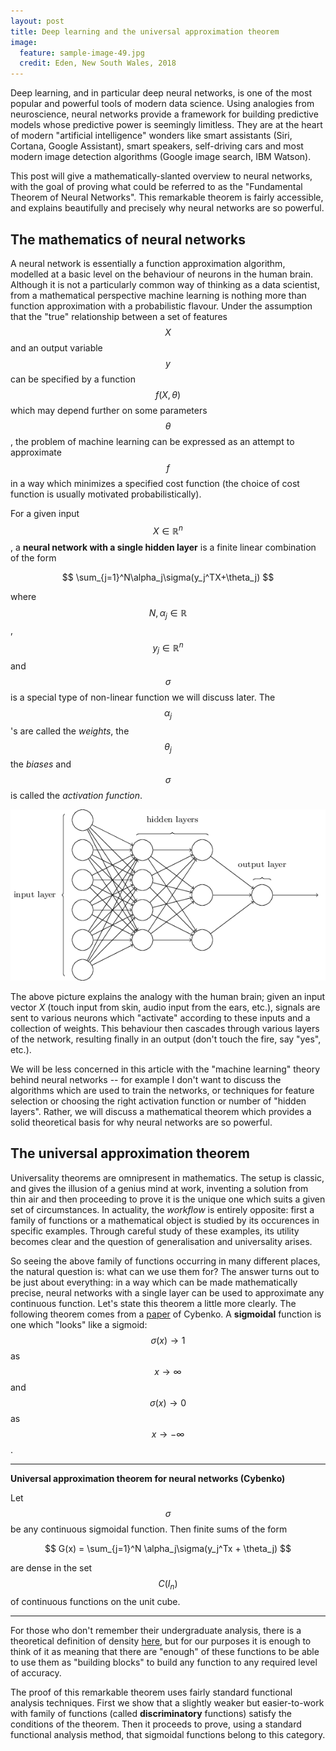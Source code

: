 ```yaml
---
layout: post
title: Deep learning and the universal approximation theorem
image:
  feature: sample-image-49.jpg
  credit: Eden, New South Wales, 2018
---
```


Deep learning, and in particular deep neural networks, is one of the most popular and 
powerful tools of modern data science. Using analogies from neuroscience, neural networks
provide a framework for building predictive models whose predictive power is seemingly 
limitless. They are at the heart of modern "artificial intelligence" wonders like smart 
assistants (Siri, Cortana, Google Assistant), smart speakers, self-driving cars and most 
modern image detection algorithms (Google image search, IBM Watson). 

This post will give a mathematically-slanted overview to neural networks, with the goal
of proving what could be referred to as the "Fundamental Theorem of Neural Networks". This
remarkable theorem is fairly accessible, and explains beautifully and precisely why neural 
networks are so powerful. 

## The mathematics of neural networks

A neural network is essentially a function approximation algorithm, modelled at a basic level
on the behaviour of neurons in the human brain. Although it is not a particularly common 
way of thinking as a data scientist, from a mathematical perspective machine learning 
is nothing more than function approximation with a probabilistic flavour. Under the assumption 
that the "true" relationship between a set of features $$X$$ and an output variable $$y$$ can be specified
by a function $$f(X, \theta)$$ which may depend further on some parameters $$\theta$$, the problem
of machine learning can be expressed as an attempt to approximate $$f$$ in a way which minimizes
a specified cost function (the choice of cost function is usually motivated probabilistically). 

For a given input $$X\in\mathbb{R}^n$$, a **neural network with a single hidden layer** is a finite linear combination of the form

$$
\sum_{j=1}^N\alpha_j\sigma(y_j^TX+\theta_j)
$$

where $$N,\alpha_j\in \mathbb{R}$$, $$y_j\in\mathbb{R}^n$$ and $$\sigma$$ is a special type of non-linear function we will discuss later. The $$\alpha_j$$'s are called the *weights*, the $$\theta_j$$ the *biases* and $$\sigma$$ is called the *activation function*. 

![Neural network](https://github.com/clintonboys/clintonboys.github.io/blob/master/_posts/nn.png?raw=true)

The above picture explains the analogy with the human brain; given an input vector $X$ (touch input from skin, audio input from the ears, etc.), signals are sent to various 
neurons which "activate" according to these inputs and a collection of weights. This behaviour then cascades through
various layers of the network, resulting finally in an output (don't touch the fire, say "yes", etc.). 

We will be less concerned in this article with the "machine learning" theory behind neural networks -- for
example I don't want to discuss the algorithms which are used to train the networks, or techniques for 
feature selection or choosing the right activation function or number of "hidden layers". Rather, we will
discuss a mathematical theorem which provides a solid theoretical basis for why neural networks are so powerful. 

## The universal approximation theorem

Universality theorems are omnipresent in mathematics. The setup is classic, and gives the illusion of a genius mind
at work, inventing a solution from thin air and then proceeding to prove it is the unique one which suits
a given set of circumstances. In actuality, the *workflow* is entirely opposite: first a family of functions or a 
mathematical object is studied by its occurences in specific examples. Through careful study of these examples,
its utility becomes clear and the question of generalisation and universality arises. 

So seeing the above family of functions occurring in many different places, the natural question is: what can we use 
them for? The answer turns out to be just about everything: in a way which can be made mathematically precise,
neural networks with a single layer can be used to approximate any continuous function. Let's state this theorem a 
little more clearly. The following theorem comes from a [paper](https://www.dartmouth.edu/~gvc/Cybenko_MCSS.pdf) of Cybenko. A **sigmoidal** function is one which "looks" like a sigmoid: $$\sigma(x)\to1$$ as $$x\to\infty$$ and $$\sigma(x)\to0$$ as $$x\to-\infty$$.  

---

**Universal approximation theorem for neural networks (Cybenko)**

Let $$\sigma$$ be any continuous sigmoidal function. Then finite sums of the form 

$$
G(x) = \sum_{j=1}^N \alpha_j\sigma(y_j^Tx + \theta_j)
$$

are dense in the set $$C(I_n)$$ of continuous functions on the unit cube. 

---

For those who don't remember their undergraduate analysis, there is a theoretical definition of 
density [here](https://en.wikipedia.org/wiki/Dense_set), but for our purposes it is enough to think of it
as meaning that there are "enough" of these functions to be able to use them as "building blocks" to build
any function to any required level of accuracy. 

The proof of this remarkable theorem uses fairly standard functional analysis techniques. First we show that 
a slightly weaker but easier-to-work with family of functions (called **discriminatory** functions) 
satisfy the conditions of the theorem. Then it proceeds to prove, using a standard functional analysis method,
that sigmoidal functions belong to this category. 





